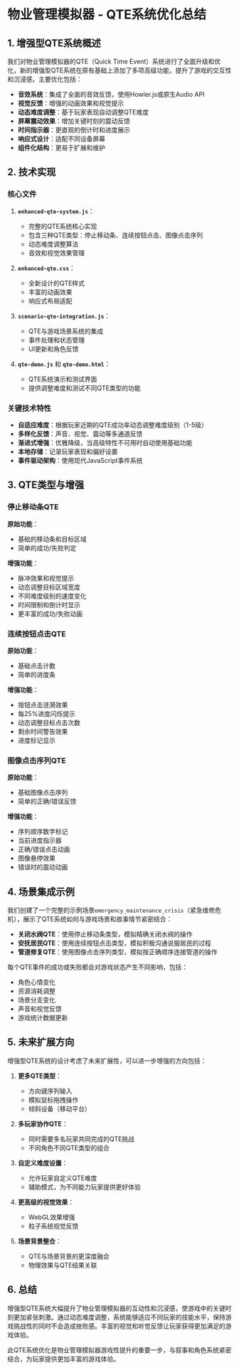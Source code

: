 # 物业管理模拟器 - QTE系统优化总结

## 1. 增强型QTE系统概述

我们对物业管理模拟器的QTE（Quick Time Event）系统进行了全面升级和优化，新的增强型QTE系统在原有基础上添加了多项高级功能，提升了游戏的交互性和沉浸感。主要优化包括：

- **音效系统**：集成了全面的音效反馈，使用Howler.js或原生Audio API
- **视觉反馈**：增强的动画效果和视觉提示
- **动态难度调整**：基于玩家表现自动调整QTE难度
- **屏幕震动效果**：增加关键时刻的震动反馈
- **时间指示器**：更直观的倒计时和进度展示
- **响应式设计**：适配不同设备屏幕
- **组件化结构**：更易于扩展和维护

## 2. 技术实现

### 核心文件

1. **`enhanced-qte-system.js`**：
   - 完整的QTE系统核心实现
   - 包含三种QTE类型：停止移动条、连续按钮点击、图像点击序列
   - 动态难度调整算法
   - 音效和视觉效果管理

2. **`enhanced-qte.css`**：
   - 全新设计的QTE样式
   - 丰富的动画效果
   - 响应式布局适配

3. **`scenario-qte-integration.js`**：
   - QTE与游戏场景系统的集成
   - 事件处理和状态管理
   - UI更新和角色反馈

4. **`qte-demo.js`** 和 **`qte-demo.html`**：
   - QTE系统演示和测试界面
   - 提供调整难度和测试不同QTE类型的功能

### 关键技术特性

- **自适应难度**：根据玩家近期的QTE成功率动态调整难度级别（1-5级）
- **多样化反馈**：声音、视觉、震动等多通道反馈
- **渐进式增强**：优雅降级，当高级特性不可用时自动使用基础功能
- **本地存储**：记录玩家表现和偏好设置
- **事件驱动架构**：使用现代JavaScript事件系统

## 3. QTE类型与增强

### 停止移动条QTE

**原始功能**：
- 基础的移动条和目标区域
- 简单的成功/失败判定

**增强功能**：
- 脉冲效果和视觉提示
- 动态调整目标区域宽度
- 不同难度级别的速度变化
- 时间限制和倒计时显示
- 更丰富的成功/失败动画

### 连续按钮点击QTE

**原始功能**：
- 基础点击计数
- 简单的进度条

**增强功能**：
- 按钮点击涟漪效果
- 每25%进度闪烁提示
- 动态调整目标点击次数
- 剩余时间警告效果
- 进度标记显示

### 图像点击序列QTE

**原始功能**：
- 基础图像点击序列
- 简单的正确/错误反馈

**增强功能**：
- 序列顺序数字标记
- 当前进度指示器
- 正确/错误点击动画
- 图像悬停效果
- 错误时的震动动画

## 4. 场景集成示例

我们创建了一个完整的示例场景`emergency_maintenance_crisis`（紧急维修危机），展示了QTE系统如何与游戏场景和故事情节紧密结合：

- **关闭水阀QTE**：使用停止移动条类型，模拟精确关闭水阀的操作
- **安抚居民QTE**：使用连续按钮点击类型，模拟积极沟通说服居民的过程
- **管道修复QTE**：使用图像点击序列类型，模拟按正确顺序连接管道的操作

每个QTE事件的成功或失败都会对游戏状态产生不同影响，包括：
- 角色心情变化
- 资源消耗调整
- 场景分支变化
- 声音和视觉反馈
- 游戏统计数据更新

## 5. 未来扩展方向

增强型QTE系统的设计考虑了未来扩展性，可以进一步增强的方向包括：

1. **更多QTE类型**：
   - 方向键序列输入
   - 模拟鼠标拖拽操作
   - 倾斜设备（移动平台）

2. **多玩家协作QTE**：
   - 同时需要多名玩家共同完成的QTE挑战
   - 不同角色不同QTE类型的组合

3. **自定义难度设置**：
   - 允许玩家自定义QTE难度
   - 辅助模式，为不同能力玩家提供更好体验

4. **更高级的视觉效果**：
   - WebGL效果增强
   - 粒子系统视觉反馈

5. **场景背景整合**：
   - QTE与场景背景的更深度融合
   - 物理效果与QTE结果关联

## 6. 总结

增强型QTE系统大幅提升了物业管理模拟器的互动性和沉浸感，使游戏中的关键时刻更加紧张刺激。通过动态难度调整，系统能够适应不同玩家的技能水平，保持游戏挑战性的同时不会造成挫败感。丰富的视觉和听觉反馈让玩家获得更加满足的游戏体验。

此QTE系统优化是物业管理模拟器游戏性提升的重要一步，与叙事和角色系统紧密结合，为玩家提供更加丰富的游戏体验。 